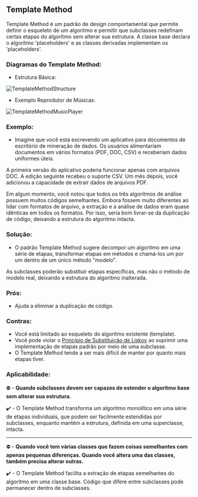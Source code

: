 ## Template Method

Template Method é um padrão de design comportamental que permite definir o esqueleto de um algoritmo e permitir que subclasses redefinam certas etapas do algoritmo sem alterar sua estrutura.
A classe base declara o algoritmo 'placeholders' e as classes derivadas implementam os 'placeholders'.


### Diagramas do Template Method:
* Estrutura Básica:

![TemplateMethodStructure](https://refactoring.guru/images/patterns/diagrams/template-method/structure.png)

* Exemplo Reprodutor de Músicas:

![TemplateMethodMusicPlayer](https://brizeno.files.wordpress.com/2011/09/template-method.png?w=682)

### Exemplo:
 - Imagine que você está escrevendo um aplicativo para documentos de escritório de mineração de dados. Os usuários alimentariam documentos em vários formatos (PDF, DOC, CSV) e receberiam dados uniformes úteis.

 A primeira versão do aplicativo poderia funcionar apenas com arquivos DOC. A edição seguinte recebeu o suporte CSV. Um mês depois, você adicionou a capacidade de extrair dados de arquivos PDF.

 Em algum momento, você notou que todos os três algoritmos de análise possuem muitos códigos semelhantes. Embora fossem muito diferentes ao lidar com formatos de arquivo, a extração e a análise de dados eram quase idênticas em todos os formatos. Por isso, seria bom livrar-se da duplicação de código, deixando a estrutura do algoritmo intacta.


### Solução:
 - O padrão Template Method sugere decompor um algoritmo em uma série de etapas, transformar etapas em métodos e chamá-los um por um dentro de um único método "modelo".

 As subclasses poderão substituir etapas específicas, mas não o método de modelo real, deixando a estrutura do algoritmo inalterada.

### Prós:
 - Ajuda a eliminar a duplicação de código.

### Contras:
 - Você está limitado ao esqueleto do algoritmo existente (template).
 - Você pode violar o [Princípio de Substituição de Liskov](https://pt.wikipedia.org/wiki/Princ%C3%ADpio_da_substitui%C3%A7%C3%A3o_de_Liskov) ao suprimir uma implementação de etapas padrão por meio de uma subclasse.
 - O Template Method tende a ser mais difícil de manter por quanto mais etapas tiver.

### Aplicabilidade:
 :no_entry: - __Quando subclasses devem ser capazes de estender o algoritmo base sem alterar sua estrutura.__
 
 :heavy_check_mark: - O Template Method transforma um algoritmo monolítico em uma série de etapas individuais, que podem ser facilmente estendidas por subclasses, enquanto mantém a estrutura, definida em uma superclasse, intacta.

 ---

 :no_entry: - __Quando você tem várias classes que fazem coisas semelhantes com apenas pequenas diferenças. Quando você altera uma das classes, também precisa alterar outras.__
 
 :heavy_check_mark: - O Template Method facilita a extração de etapas semelhantes do algoritmo em uma classe base. Código que difere entre subclasses pode permanecer dentro de subclasses.